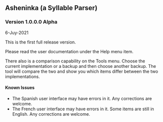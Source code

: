 Asheninka (a Syllable Parser)
-----------------------------

### Version 1.0.0.0 Alpha
6-Juy-2021

This is the first full release version.

Please read the user documentation under the Help menu item.

There also is a comparison capability on the Tools menu.  Choose the current implementation or a backup and then choose another backup.  The tool will compare the two and show you which items differ between the two implementations.

#### Known Issues
* The Spanish user interface may have errors in it.  Any corrections are welcome.
* The French user interface may have errors in it.  Some items are still in English.  Any corrections are welcome.
